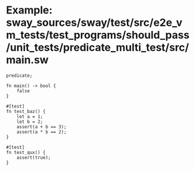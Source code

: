 # Example: sway_sources/sway/test/src/e2e_vm_tests/test_programs/should_pass/unit_tests/predicate_multi_test/src/main.sw

```sway
predicate;

fn main() -> bool {
    false
}

#[test]
fn test_baz() {
    let a = 1;
    let b = 2;
    assert(a + b == 3);
    assert(a * b == 2);
}

#[test]
fn test_qux() {
    assert(true);
}

```
